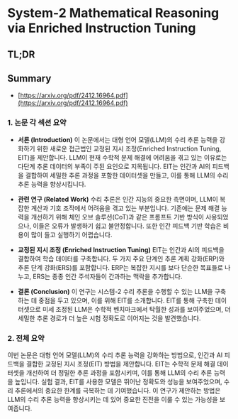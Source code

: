 # System-2 Mathematical Reasoning via Enriched Instruction Tuning
## TL;DR
## Summary
- [https://arxiv.org/pdf/2412.16964.pdf](https://arxiv.org/pdf/2412.16964.pdf)

### 1. 논문 각 섹션 요약

- **서론 (Introduction)**
  이 논문에서는 대형 언어 모델(LLM)의 수리 추론 능력을 강화하기 위한 새로운 접근법인 교정된 지시 조정(Enriched Instruction Tuning, EIT)을 제안합니다. LLM이 현재 수학적 문제 해결에 어려움을 겪고 있는 이유로는 다단계 추론 데이터의 부족이 주된 요인으로 지목됩니다. EIT는 인간과 AI의 피드백을 결합하여 세밀한 추론 과정을 포함한 데이터셋을 만들고, 이를 통해 LLM의 수리 추론 능력을 향상시킵니다.

- **관련 연구 (Related Work)**
  수리 추론은 인간 지능의 중요한 측면이며, LLM이 복잡한 계산과 기호 조작에서 어려움을 겪고 있는 부분입니다. 기존에는 문제 해결 능력을 개선하기 위해 체인 오브 솔루션(CoT)과 같은 프롬프트 기반 방식이 사용되었으나, 이들은 오류가 발생하기 쉽고 불안정합니다. 또한 인간 피드백 기반 학습은 비용이 많이 들고 실행하기 어렵습니다.

- **교정된 지시 조정 (Enriched Instruction Tuning)**
  EIT는 인간과 AI의 피드백을 결합하여 학습 데이터를 구축합니다. 두 가지 주요 단계인 추론 계획 강화(ERP)와 추론 단계 강화(ERS)를 포함합니다. ERP는 복잡한 지시를 보다 단순한 목표들로 나누고, ERS는 종종 인간 주석자들이 간과하는 맥락을 추가합니다.

- **결론 (Conclusion)**
  이 연구는 시스템-2 수리 추론을 수행할 수 있는 LLM을 구축하는 데 중점을 두고 있으며, 이를 위해 EIT를 소개합니다. EIT를 통해 구축한 데이터셋으로 미세 조정된 LLM은 수학적 벤치마크에서 탁월한 성과를 보여주었으며, 더 세밀한 추론 경로가 더 높은 시험 정확도로 이어지는 것을 발견했습니다.

### 2. 전체 요약

이번 논문은 대형 언어 모델(LLM)의 수리 추론 능력을 강화하는 방법으로, 인간과 AI 피드백을 결합한 교정된 지시 조정(EIT) 방법을 제안합니다. EIT는 수학적 문제 해결 데이터셋을 개선하여 더 정밀한 추론 과정을 포함시키며, 이를 통해 LLM의 수리 추론 능력을 높입니다. 실험 결과, EIT를 사용한 모델은 뛰어난 정확도와 성능을 보여주었으며, 수리 추론에서의 중요한 한계를 극복하는 데 기여했습니다. 이 연구가 제안하는 방법은 LLM의 수리 추론 능력을 향상시키는 데 있어 중요한 진전을 이룰 수 있는 가능성을 보여줍니다.